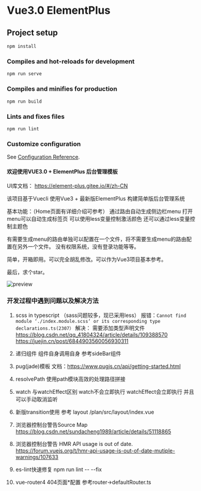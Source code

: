 # Vue3.0 ElementPlus

## Project setup
```
npm install
```

### Compiles and hot-reloads for development
```
npm run serve
```

### Compiles and minifies for production
```
npm run build
```

### Lints and fixes files
```
npm run lint
```

### Customize configuration
See [Configuration Reference](https://cli.vuejs.org/config/).



#### 欢迎使用VUE3.0 + ElementPlus 后台管理模板

UI库文档： https://element-plus.gitee.io/#/zh-CN

该项目基于Vuecli 使用Vue3 + 最新版ElementPlus 构建简单版后台管理系统

基本功能：（Home页面有详细介绍可参考）
通过路由自动生成侧边栏menu
打开menu可以自动生成标签页
可以使用less变量控制激活颜色
还可以通过less变量控制主题色

有需要生成menu的路由单独可以配置在一个文件，将不需要生成menu的路由配置在另外一个文件。
没有权限系统，没有登录功能等等。

简单，开箱即用。可以完全胡乱修改。可以作为Vue3项目基本参考。

最后，求个star。

![preview](https://upload-images.jianshu.io/upload_images/17538702-a79fed6717f6f0eb.png?imageMogr2/auto-orient/strip%7CimageView2/2/w/1240)


### 开发过程中遇到问题以及解决方法

1. scss in typescript （sass问题较多，现已采用less）
报错：`Cannot find module ‘./index.module.scss‘ or its corresponding type declarations.ts(2307）`
解决： 需要添加类型声明文件
https://blog.csdn.net/qq_41804324/article/details/109388570
https://juejin.cn/post/6844903560056930311

2. 递归组件
组件自身调用自身 参考sideBar组件

3. pug(jade)模板
文档：https://www.pugjs.cn/api/getting-started.html

4. resolvePath
使用path模块高效的处理路径拼接

5. watch 与watchEffect区别
watch不会立即执行 watchEffect会立即执行 并且可以手动取消监听

6. 新版transition使用
参考 layout /plan/src/layout/index.vue

7. 浏览器控制台警告Source Map 
https://blog.csdn.net/sundacheng1989/article/details/51118865

8. 浏览器控制台警告 HMR API usage is out of date.
https://forum.vuejs.org/t/hmr-api-usage-is-out-of-date-mutiple-warnings/107633

9. es-lint快速修复
npm run lint -- --fix

10. vue-router4 404页面*配置 参考router->defaultRouter.ts
